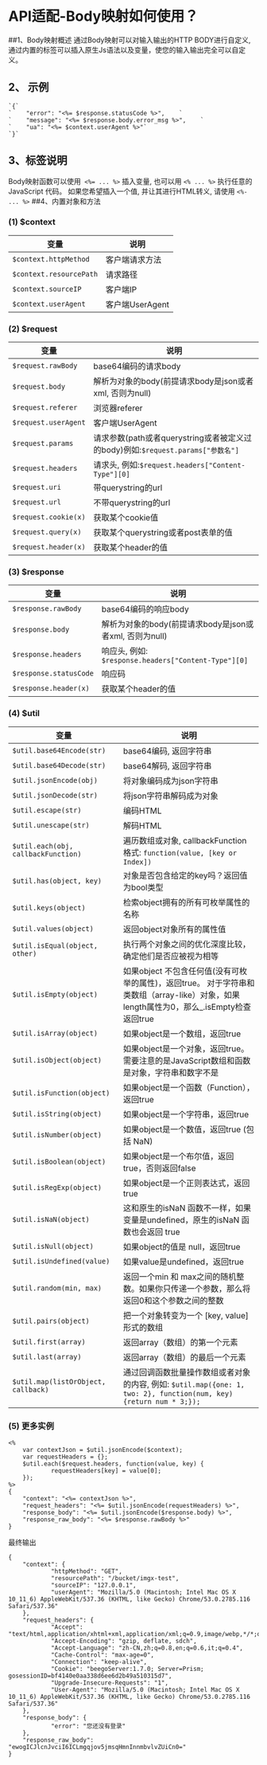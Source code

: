# API适配-Body映射如何使用？

##1、Body映射概述
通过Body映射可以对输入输出的HTTP BODY进行自定义, 通过内置的标签可以插入原生Js语法以及变量，使您的输入输出完全可以自定义。
## 2、 示例
```
`{`
`    "error": "<%= $response.statusCode %>",    `
`    "message": "<%= $response.body.error_msg %>",    `
`    "ua": "<%= $context.userAgent %>"`
`}`
```
## 3、标签说明
Body映射函数可以使用` <%= ... %>` 插入变量, 也可以用 `<% ... %>` 执行任意的 JavaScript 代码。 如果您希望插入一个值, 并让其进行HTML转义, 请使用 `<%- ... %>`
##4、内置对象和方法 
### (1) $context
| 变量       | 说明  | 
| --------   | -----  | 
|`$context.httpMethod`|客户端请求方法|
|`$context.resourcePath`|请求路径|
|`$context.sourceIP`|客户端IP|
|`$context.userAgent`|客户端UserAgent|

### (2) $request
| 变量       | 说明  | 
| --------   | -----  | 
| `$request.rawBody` | base64编码的请求body | 
| `$request.body` |  解析为对象的body(前提请求body是json或者xml, 否则为null)  | 
| `$request.referer`   |  浏览器referer  | 
| `$request.userAgent` | 客户端UserAgent| 
| `$request.params` | 请求参数(path或者querystring或者被定义过的body)例如:`$request.params["参数名"]`| 
| `$request.headers` | 请求头, 例如:`$request.headers["Content-Type"][0]`| 
| `$request.uri` | 带querystring的url| 
| `$request.url` | 不带querystring的url| 
| `$request.cookie(x)` | 获取某个cookie值| 
| `$request.query(x)` | 获取某个querystring或者post表单的值| 
|`$request.header(x)`|获取某个header的值|
### (3) $response
| 变量       | 说明  | 
| --------   | -----  | 
|`$response.rawBody`|base64编码的响应body|
|`$response.body`|解析为对象的body(前提请求body是json或者xml, 否则为null)|
|`$response.headers`|响应头, 例如: `$response.headers["Content-Type"][0]`|
|`$response.statusCode`|响应码
|`$response.header(x)`|获取某个header的值|
### (4) $util
|变量|说明|
| --------   | -----  | 
|`$util.base64Encode(str)`|base64编码, 返回字符串|
|`$util.base64Decode(str)`|base64解码, 返回字符串|
|`$util.jsonEncode(obj)`|将对象编码成为json字符串|
|`$util.jsonDecode(str)`|将json字符串解码成为对象|
|`$util.escape(str)`|编码HTML|
|`$util.unescape(str)`|	解码HTML|
|`$util.each(obj, callbackFunction)`|遍历数组或对象, callbackFunction 格式: `function(value, [key or Index])`|
|`$util.has(object, key)`|对象是否包含给定的key吗？返回值为bool类型|
|`$util.keys(object)`|检索object拥有的所有可枚举属性的名称|
|`$util.values(object)`|返回object对象所有的属性值|
|`$util.isEqual(object, other)`|	执行两个对象之间的优化深度比较，确定他们是否应被视为相等|
|`$util.isEmpty(object)`|如果object 不包含任何值(没有可枚举的属性)，返回true。 对于字符串和类数组（array-like）对象，如果length属性为0，那么_.isEmpty检查返回true|
|`$util.isArray(object)`|如果object是一个数组，返回true|
|`$util.isObject(object)`|如果object是一个对象，返回true。需要注意的是JavaScript数组和函数是对象，字符串和数字不是|
|`$util.isFunction(object)`|如果object是一个函数（Function），返回true|
|`$util.isString(object)`|如果object是一个字符串，返回true|
|`$util.isNumber(object)`|如果object是一个数值，返回true (包括 NaN)|
|`$util.isBoolean(object)`|如果object是一个布尔值，返回true，否则返回false|
|`$util.isRegExp(object)`|如果object是一个正则表达式，返回true|
|`$util.isNaN(object)`|这和原生的isNaN 函数不一样，如果变量是undefined，原生的isNaN 函数也会返回 true|
|`$util.isNull(object)`|如果object的值是 null，返回true|
|`$util.isUndefined(value)`|如果value是undefined，返回true|
|`$util.random(min, max)`|返回一个min 和 max之间的随机整数。如果你只传递一个参数，那么将返回0和这个参数之间的整数|
|`$util.pairs(object)`|把一个对象转变为一个 [key, value] 形式的数组|
|`$util.first(array)`|返回array（数组）的第一个元素|
|`$util.last(array)`|返回array（数组）的最后一个元素|
|`$util.map(listOrObject, callback)`|通过回调函数批量操作数组或者对象的内容, 例如: `$util.map({one: 1, two: 2}, function(num, key){return num * 3;});`|

### (5) 更多实例
```
<%
    var contextJson = $util.jsonEncode($context);
    var requestHeaders = {};    
    $util.each($request.headers, function(value, key) {
            requestHeaders[key] = value[0];    
    });
%>
{
    "context": "<%= contextJson %>",    
    "request_headers": "<%= $util.jsonEncode(requestHeaders) %>",    
    "response_body": "<%= $util.jsonEncode($response.body) %>",    
    "response_raw_body": "<%= $response.rawBody %>"
}
```
最终输出
```
{
    "context": {
            "httpMethod": "GET",
            "resourcePath": "/bucket/imgx-test",        
            "sourceIP": "127.0.0.1",        
            "userAgent": "Mozilla/5.0 (Macintosh; Intel Mac OS X 10_11_6) AppleWebKit/537.36 (KHTML, like Gecko) Chrome/53.0.2785.116 Safari/537.36"    
    },
    "request_headers": {        
            "Accept": "text/html,application/xhtml+xml,application/xml;q=0.9,image/webp,*/*;q=0.8",        
            "Accept-Encoding": "gzip, deflate, sdch",        
            "Accept-Language": "zh-CN,zh;q=0.8,en;q=0.6,it;q=0.4",        
            "Cache-Control": "max-age=0",        
            "Connection": "keep-alive",        
            "Cookie": "beegoServer:1.7.0; Server=Prism; gosessionID=bf4140e0aa338d6ee6d2b49a510315d7",        
            "Upgrade-Insecure-Requests": "1",        
            "User-Agent": "Mozilla/5.0 (Macintosh; Intel Mac OS X 10_11_6) AppleWebKit/537.36 (KHTML, like Gecko) Chrome/53.0.2785.116 Safari/537.36"    
    },    
    "response_body": {        
            "error": "您还没有登录"    
    },    
    "response_raw_body": "ewogICJlcnJvciI6ICLmgqjov5jmsqHmnInnmbvlvZUiCn0="
}
```
